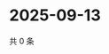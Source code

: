 # 2025-09-13

共 0 条

<!-- BEGIN ZHIHUVIDEO -->
<!-- 最后更新时间 Sat Sep 13 2025 05:08:58 GMT+0800 (China Standard Time) -->

<!-- END ZHIHUVIDEO -->
